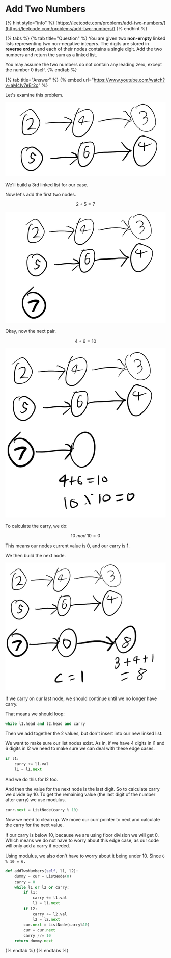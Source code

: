 # Add Two Numbers

{% hint style="info" %}
[https://leetcode.com/problems/add-two-numbers/](https://leetcode.com/problems/add-two-numbers/)
{% endhint %}

{% tabs %}
{% tab title="Question" %}
You are given two **non-empty** linked lists representing two non-negative integers. The digits are stored in **reverse order**, and each of their nodes contains a single digit. Add the two numbers and return the sum as a linked list.

You may assume the two numbers do not contain any leading zero, except the number 0 itself.
{% endtab %}

{% tab title="Answer" %}
{% embed url="https://www.youtube.com/watch?v=aM4Iv7eEr2o" %}



Let's examine this problem.

![](../.gitbook/assets/image%20%2817%29.png)

We'll build a 3rd linked list for our case.

Now let's add the first two nodes.

$$
2+5 = 7
$$

![](../.gitbook/assets/image%20%2818%29.png)

Okay, now the next pair.

$$
4 + 6 = 10
$$

![](../.gitbook/assets/image%20%2816%29.png)

To calculate the carry, we do:

$$
10 \;mod\; 10 =0
$$

This means our nodes current value is 0, and our carry is 1.

We then build the next node.

![](../.gitbook/assets/image%20%2821%29.png)

If we carry on our last node, we should continue until we no longer have carry.

That means we should loop:

```python
while l1.head and l2.head and carry
```

Then we add together the 2 values, but don't insert into our new linked list.

We want to make sure our list nodes exist. As in, if we have 4 digits in l1 and 6 digits in l2 we need to make sure we can deal with these edge cases.

```python
if l1:
    carry += l1.val
    l1 = l1.next
```

And we do this for l2  too.

And then the value for the next node is the last digit. So to calculate carry we divide by 10. To get the remaining value \(the last digit of the number after carry\) we use modulus.

```python
curr.next = ListNode(carry % 10)
```

Now we need to clean up. We move our curr pointer to next and calculate the carry for the next value.

If our carry is below 10, because we are using floor division we will get 0. Which means we do not have to worry about this edge case, as our code will only add a carry if needed.

Using modulus, we also don't have to worry about it being under 10. Since `6 % 10 = 6.`

```python
def addTwoNumbers(self, l1, l2):
    dummy = cur = ListNode(0)
    carry = 0
    while l1 or l2 or carry:
        if l1:
            carry += l1.val
            l1 = l1.next
        if l2:
            carry += l2.val
            l2 = l2.next
        cur.next = ListNode(carry%10)
        cur = cur.next
        carry //= 10
    return dummy.next
```
{% endtab %}
{% endtabs %}







